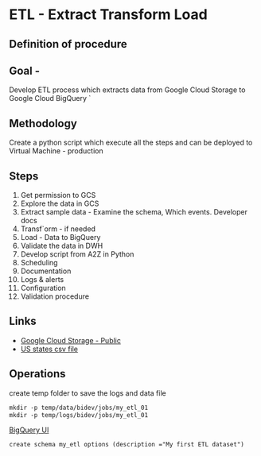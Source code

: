 # ETL - Extract Transform Load
## Definition of procedure

## Goal - 
Develop ETL process which extracts data from Google Cloud Storage to Google Cloud BigQuery
`
## Methodology
Create a python script which execute all the steps and can be deployed to Virtual Machine - production

## Steps
1. Get permission to GCS
2. Explore the data in GCS
3. Extract sample data - Examine the schema, Which events. Developer docs
4. Transf`orm - if needed
5. Load - Data to BigQuery
6. Validate the data in DWH
7. Develop script from A2Z in Python
8. Scheduling
9. Documentation
10. Logs & alerts
11. Configuration
12. Validation procedure

## Links
* [Google Cloud Storage - Public](https://console.cloud.google.com/storage/browser/cloud-samples-data/bigquery/us-states)
* [US states csv file](https://storage.googleapis.com/cloud-samples-data/bigquery/us-states/us-states.csv)


## Operations
create temp folder to save the logs and data file
```dtd
mkdir -p temp/data/bidev/jobs/my_etl_01
mkdir -p temp/logs/bidev/jobs/my_etl_01
```

[BigQuery UI](https://console.cloud.google.com/bigquery?)
```dtd
create schema my_etl options (description ="My first ETL dataset") 
        
```

